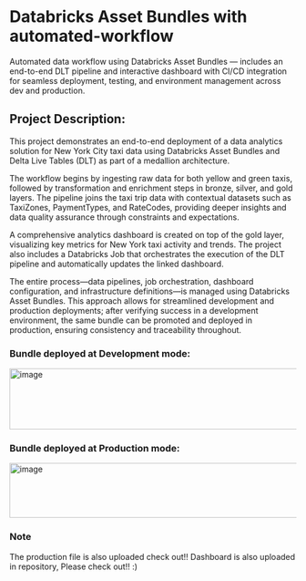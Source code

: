 # Databricks Asset Bundles with automated-workflow
Automated data workflow using Databricks Asset Bundles — includes an end-to-end DLT pipeline and interactive dashboard with CI/CD integration for seamless deployment, testing, and environment management across dev and production.

## Project Description:
This project demonstrates an end-to-end deployment of a data analytics solution for New York City taxi data using Databricks Asset Bundles and Delta Live Tables (DLT) as part of a medallion architecture.

The workflow begins by ingesting raw data for both yellow and green taxis, followed by transformation and enrichment steps in bronze, silver, and gold layers. The pipeline joins the taxi trip data with contextual datasets such as TaxiZones, PaymentTypes, and RateCodes, providing deeper insights and data quality assurance through constraints and expectations.

A comprehensive analytics dashboard is created on top of the gold layer, visualizing key metrics for New York taxi activity and trends. The project also includes a Databricks Job that orchestrates the execution of the DLT pipeline and automatically updates the linked dashboard.

The entire process—data pipelines, job orchestration, dashboard configuration, and infrastructure definitions—is managed using Databricks Asset Bundles. This approach allows for streamlined development and production deployments; after verifying success in a development environment, the same bundle can be promoted and deployed in production, ensuring consistency and traceability throughout.



### Bundle deployed at Development mode:
<img width="1624" height="107" alt="image" src="https://github.com/user-attachments/assets/2f5a52b7-6ff1-4790-bea3-4f34d4811fb3" />

### Bundle deployed at  Production mode:
<img width="1615" height="96" alt="image" src="https://github.com/user-attachments/assets/4c54052d-74db-49ce-88c0-dc3bf0aeb940" />

### Note
The production file is also uploaded check out!!
Dashboard is also uploaded in repository, Please check out!! :)

